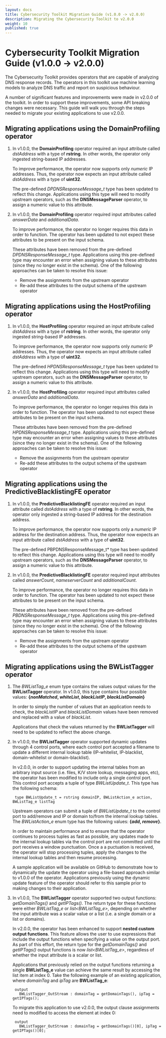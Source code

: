 ```yaml
---
layout: docs
title: Cybersecurity Toolkit Migration Guide (v1.0.0 -> v2.0.0)
description: Migrating the Cybersecurity Toolkit to v2.0.0
weight: 10
published: true
---
```


# Cybersecurity Toolkit Migration Guide (v1.0.0 -> v2.0.0)

The Cybersecurity Toolkit provides operators that are capable of analyzing DNS
response records. The operators in this toolkit use machine learning models to
analyze DNS traffic and report on suspicious behaviour.

A number of significant features and improvements were made in v2.0.0 of the
toolkit. In order to support these improvements, some API breaking changes were
necessary. This guide will walk you through the steps needed to migrate your
existing applications to use v2.0.0.

## Migrating applications using the DomainProfiling operator

1. In v1.0.0, the **DomainProfiling** operator required an input attribute
    called *dstAddress* with a type of **rstring**. In other words, the operator
    only ingested string-based IP addresses.

    To improve performance, the operator now supports only *numeric* IP
    addresses. Thus, the operator now expects an input attribute called
    *dstAddress* with a type of **uint32**.

    The pre-defined *DPDNSResponseMessage_t* type has been updated to reflect
    this change. Applications using this type will need to modify upstream
    operators, such as the **DNSMessageParser** operator, to assign a numeric
    value to this attribute.

2. In v1.0.0, the **DomainProfiling** operator required input attributes called
    *answerData* and *additionalData*.

    To improve performance, the operator no longer requires this data in order
    to function. The operator has been updated to not expect these attributes to
    be present on the input schema.

    These attributes have been removed from the pre-defined
    *DPDNSResponseMessage_t* type. Applications using this pre-defined type
    may encounter an error when assigning values to these attributes (since they
    no longer exist in the schema). One of the following approaches can be taken
    to resolve this issue:

    - Remove the assignments from the upstream operator
    - Re-add these attributes to the output schema of the upstream operator

## Migrating applications using the HostProfiling operator

1. In v1.0.0, the **HostProfiling** operator required an input attribute
    called *dstAddress* with a type of **rstring**. In other words, the operator
    only ingested string-based IP addresses.

    To improve performance, the operator now supports only *numeric* IP
    addresses. Thus, the operator now expects an input attribute called
    *dstAddress* with a type of **uint32**.

    The pre-defined *HPDNSResponseMessage_t* type has been updated to reflect
    this change. Applications using this type will need to modify upstream
    operators, such as the **DNSMessageParser** operator, to assign a numeric
    value to this attribute.

2. In v1.0.0, the **HostProfiling** operator required input attributes called
    *answerData* and *additionalData*.

    To improve performance, the operator no longer requires this data in order
    to function. The operator has been updated to not expect these attributes to
    be present on the input schema.

    These attributes have been removed from the pre-defined
    *HPDNSResponseMessage_t* type. Applications using this pre-defined type
    may encounter an error when assigning values to these attributes (since they
    no longer exist in the schema). One of the following approaches can be taken
    to resolve this issue:

    - Remove the assignments from the upstream operator
    - Re-add these attributes to the output schema of the upstream operator

## Migrating applications using the PredictiveBlacklistingFE operator

1. In v1.0.0, the **PredictiveBlacklistingFE** operator required an input
    attribute called *dstAddress* with a type of **rstring**. In other words, the
    operator only ingested a string-based IP address for the destination address.

    To improve performance, the operator now supports only a *numeric* IP
    address for the destination address. Thus, the operator now expects an input attribute called *dstAddress* with a type of **uint32**.

    The pre-defined PBPDNSResponseMessage_t* type has been updated to reflect
    this change. Applications using this type will need to modify upstream
    operators, such as the **DNSMessageParser** operator, to assign a numeric
    value to this attribute.

2. In v1.0.0, the **PredictiveBlacklistingFE** operator required input
    attributes called *answerCount*, *nameserverCount* and *additionalCount*.

    To improve performance, the operator no longer requires this data in order
    to function. The operator has been updated to not expect these attributes to
    be present on the input schema.

    These attributes have been removed from the pre-defined
    *PBDNSResponseMessage_t* type. Applications using this pre-defined type
    may encounter an error when assigning values to these attributes (since they
    no longer exist in the schema). One of the following approaches can be taken
    to resolve this issue:

    - Remove the assignments from the upstream operator
    - Re-add these attributes to the output schema of the upstream operator


## Migrating applications using the BWListTagger operator

1. The *BWListTag_e* enum type contains the values output values for the
    **BWListTagger** operator. In v1.0.0, this type contains four possible
    values: **{*nonMatched*, *whiteList*, *blackListIP*, *blackListDomain*}**

    In order to simply the number of values that an application needs to check,
    the *blackListIP* and *blackListDomain* values have been removed and
    replaced with a value of *blackList*.

    Applications that check the values returned by the **BWListTagger** will
    need to be updated to reflect the above change.

2. In v1.0.0, the **BWListTagger** operator supported dynamic updates through
    4 control ports, where each control port accepted a filename to update
    a different internal lookup table (IP-whitelist, IP-blacklist,
    domain-whitelist or domain-blacklist).

    In v2.0.0, in order to support updating the internal tables from an
    arbitrary input source (i.e. files, K/V store lookup, messaging apps, etc),
    the operator has been modified to include only a single control port. This
    control port accepts a tuple of type *BWListUpdate_t*. This type has the
    following schema:

        type BWListUpdate_t = rstring domainIP, BWListAction_e action, BWListTag_e listTag

    Upstream operators can submit a tuple of *BWListUpdate_t* to the control
    port to add/remove and IP or domain to/from the internal lookup tables. The
    *BWListAction_e* enum type has the following values: **{*add*, *remove*}**.

    In order to maintain performance and to ensure that the operator continues
    to process tuples as fast as possible, any updates made to the internal
    lookup tables via the control port are not committed until the port
    receives a window punctuation. Once a a puctuation is received, the operator
    will stop processing tuples, apply the changes to the internal lookup
    tables and then resume processing.

    A sample application will be available on GitHub to demonstrate how to
    dynamically the update the operator using a file-based approach similar
    to v1.0.0 of the operator. Applications previously using the dynamic
    update feature of the operator should refer to this sample prior
    to making changes to their application.

3. In v1.0.0, The **BWListTagger** operator supported two output functions:
    *getDomainTags()* and *getIPTags()*. The return type for these functions
    were either *BWListTag_e* or *list<BWListTag_e>*, depending on whether the
    input attribute was a scalar value or a list (i.e. a single domain or a list
    or domains).

    In v2.0.0, the operator has been enhanced to support **nested custom output
    functions**. This feature allows the user to use expressions that include
    the output functions when specifying a value on the output port. As part of
    this effort, the return type for the *getDomainTags()* and *getIPTags()*
    output functions is now *list<BWListTag_e>*, regardless of whether the
    input attribute is a scalar or list.

    Applications that previously relied on the output functions returning a single
    **BWListTag_e** value can achieve the same result by accessing the list item
    at index 0. Take the following example of an existing application, where
    *domainTag* and *ipTag* are **BWListTag_e**:

        output
          BWListTagger_OutStream : domainTag = getDomainTags(), ipTag = getIPTags();

    To migrate this application to use v2.0.0, the output clause assignments
    need to modified to access the element at index 0:

        output
          BWListTagger_OutStream : domainTag = getDomainTags()[0], ipTag = getIPTags()[0];
